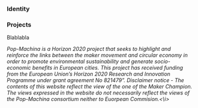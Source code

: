 
### Identity

### Projects
Blablabla

<i>Pop-Machina is a Horizon 2020 project that seeks to highlight and reinforce the links between the maker movement and circular economy in order to promote environmental sustainability and generate socio-economic benefits in European cities.
This project has received funding from the European Union’s Horizon 2020 Research and Innovation Programme under grant agreement No 821479”.
Disclaimer notice - The contents of this website reflect the view of the one of the Maker Champion. The views expressed in the website do not necessarily reflect the views of the Pop-Machina consortium neither to Euorpean Commision.<\i>
